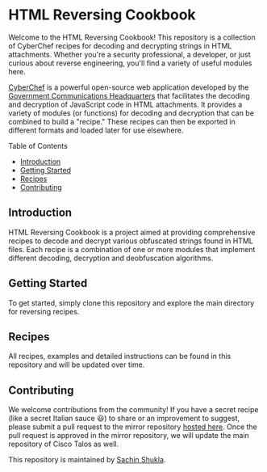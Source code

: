 # HTML Reversing Cookbook

Welcome to the HTML Reversing Cookbook! This repository is a collection of CyberChef recipes for decoding and decrypting strings in HTML attachments. Whether you're a security professional, a developer, or just curious about reverse engineering, you'll find a variety of useful modules here.

[CyberChef](https://gchq.github.io/CyberChef/) is a powerful open-source web application developed by the [Government Communications Headquarters](https://www.gchq.gov.uk/) that facilitates the decoding and decryption of JavaScript code in HTML attachments. It provides a variety of modules (or functions) for decoding and decryption that can be combined to build a "recipe." These recipes can then be exported in different formats and loaded later for use elsewhere.

Table of Contents
- [Introduction](#introduction)
- [Getting Started](#getstarted)
- [Recipes](#recipes)
- [Contributing](#contributing)


## Introduction <a name="introduction"></a>
HTML Reversing Cookbook is a project aimed at providing comprehensive recipes to decode and decrypt various obfuscated strings found in HTML files. Each recipe is a combination of one or more modules that implement different decoding, decryption and deobfuscation algorithms.

## Getting Started <a name="getstarted"></a>
To get started, simply clone this repository and explore the main directory for reversing recipes.

## Recipes <a name="recipes"></a>
All recipes, examples and detailed instructions can be found in this repository and will be updated over time.

## Contributing <a name="contributing"></a>
We welcome contributions from the community! If you have a secret recipe (like a secret Italian sauce :smiley:) to share or an improvement to suggest, please submit a pull request to the mirror repository [hosted here](https://github.com/OMirzaei/HTML_Reversing_Cookbook). Once the pull request is approved in the mirror repository, we will update the main repository of Cisco Talos as well.

This repository is maintained by [Sachin Shukla](https://github.com/sachin28).
